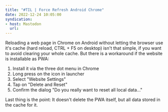 ```yaml
---
title: "#TIL | Force Refresh Android Chrome"
date: 2022-12-24 10:05:00
syndication: 
- host: Mastodon
  url:  
---
```


Reloading a web page in Chrome on Android without letting the browser use it's cache (hard reload, CTRL + F5 on desktop) isn't that simple, if you want to avoid clearing your whole cache. But there is a workaround if the website is installable as PWA: 

1. Install it via the three dot menu in Chrome
2. Long press on the icon in launcher
3. Select "Website Settings"
4. Tap on "Delete and Reset"
5. Confirm the dialog "Do you really want to reset all local data..."

Last thing is the point: It doesn't delete the PWA itself, but all data stored in the cache for it. 
